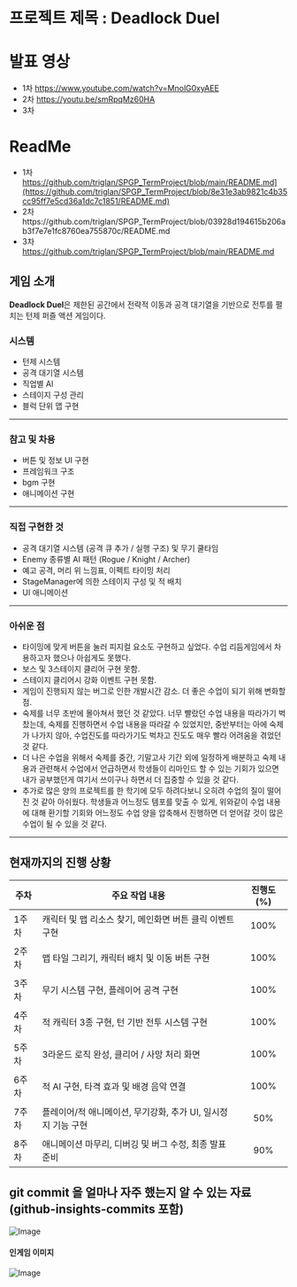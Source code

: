 # 프로젝트 제목 : Deadlock Duel

# 발표 영상
- 1차 https://www.youtube.com/watch?v=MnolG0xyAEE
- 2차 https://youtu.be/smRpqMz60HA
- 3차 
# ReadMe
- 1차 https://github.com/triglan/SPGP_TermProject/blob/main/README.md](https://github.com/triglan/SPGP_TermProject/blob/8e31e3ab9821c4b35cc95ff7e5cd36a1dc7c1851/README.md)
- 2차https://github.com/triglan/SPGP_TermProject/blob/03928d194615b206ab3f7e7e1fc8760ea755870c/README.md
- 3차 https://github.com/triglan/SPGP_TermProject/blob/main/README.md

## 게임 소개
**Deadlock Duel**은 제한된 공간에서 전략적 이동과 공격 대기열을 기반으로 전투를 펼치는 턴제 퍼즐 액션 게임이다.  

### 시스템
- 턴제 시스템
- 공격 대기열 시스템
- 직업별 AI
- 스테이지 구성 관리
- 블럭 단위 맵 구현

---

###  참고 및 차용
- 버튼 및 정보 UI 구현
- 프레임워크 구조
- bgm 구현
- 애니메이션 구현

---

###  직접 구현한 것

- 공격 대기열 시스템 (공격 큐 추가 / 실행 구조) 및 무기 쿨타임
- Enemy 종류별 AI 패턴 (Rogue / Knight / Archer)
- 예고 공격, 머리 위 느낌표, 이펙트 타이밍 처리
- StageManager에 의한 스테이지 구성 및 적 배치
- UI 애니메이션
  

---

###  아쉬운 점

- 타이밍에 맞게 버튼을 눌러 피지컬 요소도 구현하고 싶었다. 수업  리듬게임에서 차용하고자 했으나 아쉽게도 못했다.
- 보스 및 3스테이지 클리어 구현 못함.
- 스테이지 클리어시 강화 이벤트 구현 못함.
- 게임이 진행되지 않는 버그로 인한 개발시간 감소.
더 좋은 수업이 되기 위해 변화할 점.
- 숙제를 너무 초반에 몰아쳐서 했던 것 같았다. 너무 빨랐던 수업 내용을 따라가기 벅찼는데,
숙제를 진행하면서 수업 내용을 따라갈 수 있었지만, 중반부터는 아에 숙제가 나가지 않아, 수업진도를 따라가기도 벅차고 진도도 매우 빨라 어려움을 겪었던 것 같다.
- 더 나은 수업을 위해서 숙제를 중간, 기말고사 기간 외에 일정하게 배분하고 숙제 내용과 관련해서 수업에서 언급하면서 학생들이 리마인드 할 수 있는 기회가 있으면
내가 공부했던게 여기서 쓰이구나 하면서 더 집중할 수 있을 것 같다.
- 추가로 많은 양의 프로젝트를 한 학기에 모두 하려다보니 오히려 수업의 질이 떨어진 것 같아 아쉬웠다. 학생들과 어느정도 템포를 맞출 수 있게, 위와같이 수업 내용에 대해 환기할 기회와 어느정도 수업 양을 압축해서 진행하면 더 얻어갈 것이 많은 수업이 될 수 있을 것 같다.

**********
## 현재까지의 진행 상황

| 주차   | 주요 작업 내용                                                         | 진행도 (%) |
|--------|------------------------------------------------------------------------|------------|
| 1주차  | 캐릭터 및 맵 리소스 찾기, 메인화면 버튼 클릭 이벤트 구현              | <p align="center">100%</p>      |
| 2주차  | 맵 타일 그리기, 캐릭터 배치 및 이동 버튼 구현                         | <p align="center">100%</p>      |
| 3주차  | 무기 시스템 구현, 플레이어 공격 구현                                   | <p align="center">100%</p>        |
| 4주차  | 적 캐릭터 3종 구현, 턴 기반 전투 시스템 구현                          | <p align="center">100%</p>       |
| 5주차  | 3라운드 로직 완성, 클리어 / 사망 처리 화면                            | <p align="center">100%</p>        |
| 6주차  | 적 AI 구현, 타격 효과 및 배경 음악 연결                                | <p align="center">100%</p>        |
| 7주차  | 플레이어/적 애니메이션, 무기강화, 추가 UI, 일시정지 기능 구현         | <p align="center">50%</p>        |
| 8주차  | 애니메이션 마무리, 디버깅 및 버그 수정, 최종 발표 준비                |   <p align="center">90%</p>    |


## git commit 을 얼마나 자주 했는지 알 수 있는 자료 (github-insights-commits 포함)
![Image](https://github.com/user-attachments/assets/69061e40-8e81-4060-948a-ec5053c94a71)



#### 인게임 이미지
![Image](https://github.com/user-attachments/assets/3cdae3ed-aa7e-4493-9367-7c671b6d05e5)

